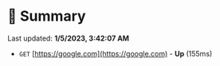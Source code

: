 # 📖 Summary
Last updated: **1/5/2023, 3:42:07 AM**

- `GET` [https://google.com](https://google.com) - **Up** (155ms)
